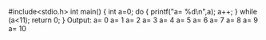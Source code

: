 #include<stdio.h>
int main()
{
    int a=0;
    do
    {
    printf("a= %d\n",a);
    a++;
    }
    while (a<11);
    return 0;
}
Output: a= 0
a= 1
a= 2
a= 3
a= 4
a= 5
a= 6
a= 7
a= 8
a= 9
a= 10
